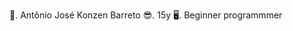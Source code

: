 📢. Antônio José Konzen Barreto
😎. 15y
🖥️. Beginner programmmer

<!---
Antoniojkb/Antoniojkb is a ✨ special ✨ repository because its `README.md` (this file) appears on your GitHub profile.
You can click the Preview link to take a look at your changes.
--->
